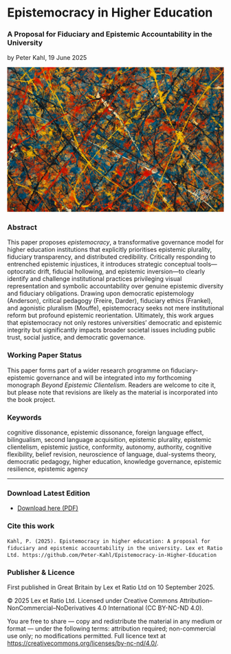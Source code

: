 # Epistemocracy in Higher Education

### A Proposal for Fiduciary and Epistemic Accountability in the University

by Peter Kahl, 19 June 2025

![alt text](https://github.com/Peter-Kahl/Epistemocracy-in-Higher-Education/blob/main/abstract_illustration.jpg?raw=true)

### Abstract

This paper proposes _epistemocracy_, a transformative governance model for higher education institutions that explicitly prioritises epistemic plurality, fiduciary transparency, and distributed credibility. Critically responding to entrenched epistemic injustices, it introduces strategic conceptual tools—optocratic drift, fiducial hollowing, and epistemic inversion—to clearly identify and challenge institutional practices privileging visual representation and symbolic accountability over genuine epistemic diversity and fiduciary obligations. Drawing upon democratic epistemology (Anderson), critical pedagogy (Freire, Darder), fiduciary ethics (Frankel), and agonistic pluralism (Mouffe), epistemocracy seeks not mere institutional reform but profound epistemic reorientation. Ultimately, this work argues that epistemocracy not only restores universities’ democratic and epistemic integrity but significantly impacts broader societal issues including public trust, social justice, and democratic governance.

### Working Paper Status

This paper forms part of a wider research programme on fiduciary-epistemic governance and will be integrated into my forthcoming monograph _Beyond Epistemic Clientelism_. Readers are welcome to cite it, but please note that revisions are likely as the material is incorporated into the book project.

### Keywords

cognitive dissonance, epistemic dissonance, foreign language effect, bilingualism, second language acquisition, epistemic plurality, epistemic clientelism, epistemic justice, conformity, autonomy, authority, cognitive flexibility, belief revision, neuroscience of language, dual-systems theory, democratic pedagogy, higher education, knowledge governance, epistemic resilience, epistemic agency

---

### Download Latest Edition

- [Download here (PDF)](https://raw.githubusercontent.com/Peter-Kahl/Epistemocracy-in-Higher-Education/master/Kahl_P_Epistemocracy_in_Higher_Education_2025-06-19.pdf)

### Cite this work

```
Kahl, P. (2025). Epistemocracy in higher education: A proposal for fiduciary and epistemic accountability in the university. Lex et Ratio Ltd. https://github.com/Peter-Kahl/Epistemocracy-in-Higher-Education
```

### Publisher & Licence

First published in Great Britain by Lex et Ratio Ltd on 10 September 2025.

© 2025 Lex et Ratio Ltd. Licensed under Creative Commons Attribution–NonCommercial–NoDerivatives 4.0 International (CC BY-NC-ND 4.0).

You are free to share — copy and redistribute the material in any medium or format — under the following terms: attribution required; non-commercial use only; no modifications permitted. Full licence text at <https://creativecommons.org/licenses/by-nc-nd/4.0/>.